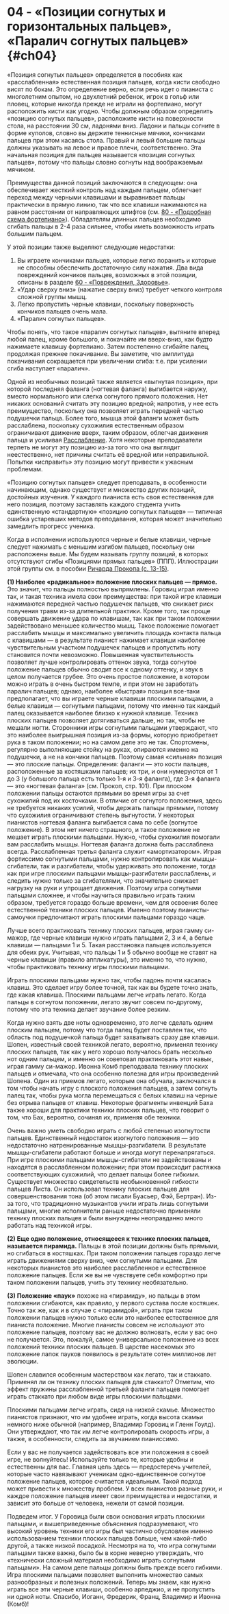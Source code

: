 # 04 - «Позиции согнутых и горизонтальных пальцев», «Паралич согнутых пальцев» {#ch04}

«Позиция согнутых пальцев» определяется в пособиях как «расслабленная» естественная позиция пальцев, когда кисти свободно висят по бокам. Это определение верно, если речь идет о пианиста с многолетним опытом, но двухлетний ребенок, игрок в гольф или пловец, которые никогда прежде не играли на фортепиано, могут расположить кисти как угодно. Чтобы должным образом определить «позицию согнутых пальцев», расположите кисти на поверхности стола, на расстоянии 30 см, ладонями вниз. Ладони и пальцы согните в форме куполов, словно вы держите теннисные мячики, кончиками пальцев при этом касаясь стола. Правый и левый большие пальцы должны указывать на левое и правое плечи, соответственно. Эта начальная позиция для пальцев называется «позиция согнутых пальцев», потому что пальцы словно согнуты над воображаемым мячиком.

Преимущества данной позиций заключаются в следующем: она обеспечивает жесткий контроль над каждым пальцем, облегчает переход между черными клавишами и выравнивает пальцы практически в прямую линию, так что все клавиши нажимаются на равном расстоянии от направляющих штифтов (см. [80 - «Подробная схема фортепиано»](#ch80)). Обладателям длинных пальцев необходимо сгибать пальцы в 2-4 раза сильнее, чтобы иметь возможность играть большим пальцем.

У этой позиции также выделяют следующие недостатки:

1. Вы играете кончиками пальцев, которые легко поранить и которые не способны обеспечить достаточную силу нажатия. Два вида повреждений кончиков пальцев, возможных в этой позиции, описаны в разделе [60 - «Повреждения, Здоровье»](#ch60).
2. «Удар сверху вниз» (нажатие сверху вниз) требует четкого контроля сложной группы мышц.
3. Легко пропустить черные клавиши, поскольку поверхность кончиков пальцев очень мала.
4. «Паралич согнутых пальцев».

Чтобы понять, что такое «паралич согнутых пальцев», вытяните вперед любой палец, кроме большого, и покачайте им вверх-вниз, как будто нажимаете клавишу фортепиано. Затем постепенно сгибайте палец, продолжая прежнее покачивание. Вы заметите, что амплитуда покачивания сокращается при увеличении сгиба: т.е. при усилении сгиба наступает «паралич».

Одной из необычных позиций также является «выгнутая позиция», при которой последняя фаланга (ногтевая фаланга) выгибается наружу, вместо нормального или слегка согнутого прямого положения. Нет никаких оснований считать эту позицию вредной;  напротив, у нее есть преимущество, поскольку она позволяет играть передней частью подушечки пальца. Более того, мышца этой фаланги может быть расслаблена, поскольку сухожилия естественным образом ограничивают движение вверх, таким образом, облегчая движения пальца и усиливая [Расслабление](#ch08). Хотя некоторые преподаватели терпеть не могут эту позицию из-за того что она выглядит неестественно, нет причины считать её вредной или неправильной. Попытки «исправить» эту позицию могут привести к ужасным проблемам.

«Позицию согнутых пальцев» следует преподавать, в особенности начинающим, однако существует и множество других позиций, достойных изучения. У каждого пианиста есть своя естественная для него позиция, поэтому заставлять каждого студента учить единственную «стандартную» «позицию согнутых пальцев» — типичная ошибка устаревших методов преподавания, которая может значительно замедлить прогресс ученика.

Когда в исполнении используются черные и белые клавиши, черные следует нажимать с меньшим изгибом пальцев, поскольку они расположены выше. Мы будем называть группу позиций, в которых отсутствуют сгибы «Позициями прямых пальцев» (ППП). Иллюстрации этой группы см. в пособии [Ричарда Прокопа (с. 13-15)](#ch83).

**(1) Наиболее «радикальное» положение плоских пальцев — прямое.** Это значит, что пальцы полностью выпрямлены. Горовиц играл именно так, и такая техника имела свои преимущества: при такой игре клавиши нажимаются передней частью подушечек пальцев, что снижает риск получения травм из-за длительной практики. Кроме того, так проще совершать движение удара по клавишам, так как при таком положении задействовано меньшее количество мышц. Такое положение помогает расслабить мышцы и максимально увеличить площадь контакта пальца с клавишами — в результате пианист нажимает клавиши наиболее чувствительным участком подушечек пальцев и пропустить ноту становится почти невозможно. Повышенная чувствительность позволяет лучше контролировать оттенок звука, тогда согнутое положение пальцев обычно сводит все к одному оттенку, и звук в целом получается грубее. Это очень простое положение, в котором можно играть в очень быстром темпе, и при этом не заработать паралич пальцев; однако, наиболее «быстрая» позиция все-таки предполагает, что вы играете черные клавиши плоскими пальцами, а белые клавиши — согнутыми пальцами, потому что именно так каждый палец оказывается наиболее близко к нужной клавише. Техника плоских пальцев позволяет дотягиваться дальше, но так, чтобы не мешали ногти. Сторонники игры согнутыми пальцами утверждают, что это наиболее выигрышная позиция из-за формы, которую приобретает рука в таком положении; но на самом деле это не так. Спортсмены, регулярно выполняющие стойку на руках, опираются именно на подушечки, а не на кончики пальцев. Поэтому самая «сильная» позиция — это плоские пальцы. Определения: фаланги — это кости пальцев, расположенные за костяшками пальцев; их три, и они нумеруются от 1 до 3 (у большого пальца есть только 1-я и 3-я фаланга), где 3-я фаланга — это «ногтевая фаланга» (см. Прокоп, стр. 101). При плоском положении пальцы остаются прямыми во время игры за счет сухожилий под их косточками. В отличие от согнутого положения, здесь не требуется никаких усилий, чтобы держать пальцы прямыми, потому что сухожилия ограничивают степень выгнутости. У некоторых пианистов ногтевая фаланга выгибается сама по себе (вогнутое положение). В этом нет ничего страшного, и такое положение не мешает играть плоскими пальцами. Нужно, чтобы сухожилия помогали вам расслабить мышцы. Ногтевая фаланга должна быть расслаблена всегда. Расслабленная третья фаланга служит «амортизатором». Играя фортиссимо согнутыми пальцами, нужно контролировать как мышцы-сгибатели, так и разгибатели, чтобы удерживать это положение, тогда как при игре плоскими пальцами мышцы-разгибатели расслаблены, и следить нужно только за сгибателями, что значительно снижает нагрузку на руки и упрощает движения. Поэтому игра согнутыми пальцами сложнее, и чтобы научиться правильно играть таким образом, требуется гораздо больше времени, чем для освоения более естественной техники плоских пальцев. Именно поэтому пианисты-самоучки предпочитают играть плоскими пальцами гораздо чаще.

Лучше всего практиковать технику плоских пальцев, играя гамму си-мажор, где черные клавиши нужно играть пальцами 2, 3 и 4, а белые клавиши — пальцами 1 и 5. Такая расстановка пальцев используется для обеих рук. Учитывая, что пальцы 1 и 5 обычно вообще не ставят на черные клавиши (правило аппликатуры), это именно то, что нужно, чтобы практиковать технику игры плоскими пальцами.

Играть плоскими пальцами нужно так, чтобы ладонь почти касалась клавиш. Это сделает игру более точной, так как вы будете точно знать, где какая клавиша. Плоскими пальцами легче играть легато. Когда пальцы в согнутом положении, легато звучит совсем по-другому, потому что эта техника делает звучание более резким.

Когда нужно взять две ноты одновременно, это легче сделать одним плоским пальцем, потому что тогда палец будет поставлен так, что область под подушечкой пальца будет захватывать сразу две клавиши. Шопен, известный своей техникой легато, вероятно, применял технику плоских пальцев, так как у него хорошо получалось брать несколько нот одним пальцем, и именно он советовал практиковать этот навык, играя гамму си-мажор. Ивонна Комб преподавала технику плоских пальцев и отмечала, что она особенно полезна для игры произведений Шопена. Один из приемов легато, которым она обучала, заключался в том чтобы начать игру с плоского положения пальцев, а затем согнуть палец так, чтобы рука могла перемещаться с белых клавиш на черные без отрыва пальцев от клавиш. Некоторые фрагменты инвенций Баха также хороши для практики техники плоских пальцев, что говорит о том, что Бах, вероятно, сочинял их, применяя обе техники.   

Очень важно уметь свободно играть с любой степенью изогнутости пальцев. Единственный недостаток изогнутого положения — это недостаточно натренированные мышцы-разгибатели. В результате мышцы-сгибатели работают больше и иногда могут перенапрягаться. При игре плоскими пальцами мышцы-сгибатели не задействованы и находятся в расслабленном положении; при этом происходит растяжка соответствующих сухожилий, что делает пальцы более гибкими. Существует множество свидетельств необыкновенной гибкости пальцев Листа. Он использовал технику плоских пальцев для совершенствования тона (об этом писали Буасьер, Фэй, Бертран). Из-за того, что традиционно музыкантов учили играть лишь согнутыми пальцами, многие исполнители раньше недостаточно применяли технику плоских пальцев и были вынуждены неоправданно много работать над техникой игры.

**(2) Еще одно положение, относящееся к технике плоских пальцев, называется пирамида.** Пальцы в этой позиции должны быть прямыми, но сгибаться в костяшках. При таком положении пальцев гораздо легче играть движениями сверху вниз, чем согнутыми пальцами. Для некоторых пианистов это наиболее расслабленное и естественное положение пальцев. Если же вы не чувствуете себя комфортно при таком положении пальцев, учить эту технику необязательно.  

**(3) Положение «паук»** похоже на «пирамиду», но пальцы в этом положении сгибаются, как правило, у первого сустава после костяшек. Точно так же, как и в случае с «пирамидой», играть при таком положении пальцев нужно только если это наиболее естественное для пианиста положение. Многие пианисты совсем не используют это положение пальцев, поэтому вас не должно волновать, если у вас оно не получается. Это, пожалуй, самое универсальное положение из всех положений техники плоских пальцев. В царстве насекомых это положение лапок пауков появилось в результате сотен миллионов лет эволюции.

Шопен славился особенным мастерством как легато, так и стаккато. Применял ли он технику плоских пальцев для стаккато? Отметим, что эффект пружины расслабленной третьей фаланги пальцев помогает играть стаккато при любом виде игры плоскими пальцами.

Плоскими пальцами легче играть, сидя на низкой скамье. Множество пианистов признают, что им удобнее играть, когда высота скамьи немного ниже обычной (например, Владимир Горовиц и Гленн Гоулд). Они утверждают, что так им легче контролировать скорость игры, а также, в особенности, следить за звучанием пианиссимо.

Если у вас не получается задействовать все эти положения в своей игре, не волнуйтесь! Используйте только те, которые удобны и естественны для вас. Главная цель здесь — предостеречь учителей, которые часто навязывают ученикам одно-единственное согнутое положение пальцев, которое считается идеальным. Такой подход может привести к множеству проблем. У всех пианистов разные руки, и каждое положение пальцев имеет свои преимущества и недостатки, и зависит это больше от человека, нежели от самой позиции.

Подведем итог. У Горовица были свои основания играть плоскими пальцами, и вышеприведенные объяснения подразумевают, что высокий уровень техники его игры был частично обусловлен именно использованием техники плоских пальцев больше, чем какой-либо другой, а также низкой посадкой. Несмотря на то, что игра согнутыми пальцами также важна, было бы в корне неверно утверждать, что «технически сложный материал необходимо играть согнутыми пальцами». На самом деле пальцы должны быть прежде всего гибкими. Игра плоскими пальцами позволяет выполнить множество самых разнообразных и полезных положений. Теперь мы знаем, как нужно играть все эти черные клавиши, особенно арпеджио, и не пропустить ни одной ноты. Спасибо, Иоганн, Фредерик, Франц, Владимир и Ивонна (Комб)!   
